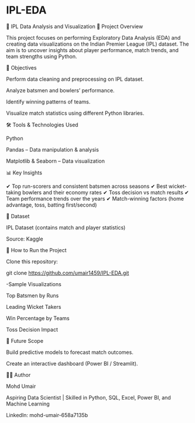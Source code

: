 # IPL-EDA
🏏 IPL Data Analysis and Visualization
📌 Project Overview

This project focuses on performing Exploratory Data Analysis (EDA) and creating data visualizations on the Indian Premier League (IPL) dataset.
The aim is to uncover insights about player performance, match trends, and team strengths using Python.

🎯 Objectives

Perform data cleaning and preprocessing on IPL dataset.

Analyze batsmen and bowlers’ performance.

Identify winning patterns of teams.

Visualize match statistics using different Python libraries.

🛠️ Tools & Technologies Used

Python

Pandas – Data manipulation & analysis

Matplotlib & Seaborn – Data visualization

📊 Key Insights

✔ Top run-scorers and consistent batsmen across seasons
✔ Best wicket-taking bowlers and their economy rates
✔ Toss decision vs match results
✔ Team performance trends over the years
✔ Match-winning factors (home advantage, toss, batting first/second)

📂 Dataset

IPL Dataset (contains match and player statistics)

Source: Kaggle

🚀 How to Run the Project

Clone this repository:

git clone https://github.com/umair1459/IPL-EDA.git


-Sample Visualizations

Top Batsmen by Runs

Leading Wicket Takers

Win Percentage by Teams

Toss Decision Impact

🔮 Future Scope

Build predictive models to forecast match outcomes.

Create an interactive dashboard (Power BI / Streamlit).

👨‍💻 Author

Mohd Umair

Aspiring Data Scientist | Skilled in Python, SQL, Excel, Power BI, and Machine Learning

LinkedIn: mohd-umair-658a7135b
